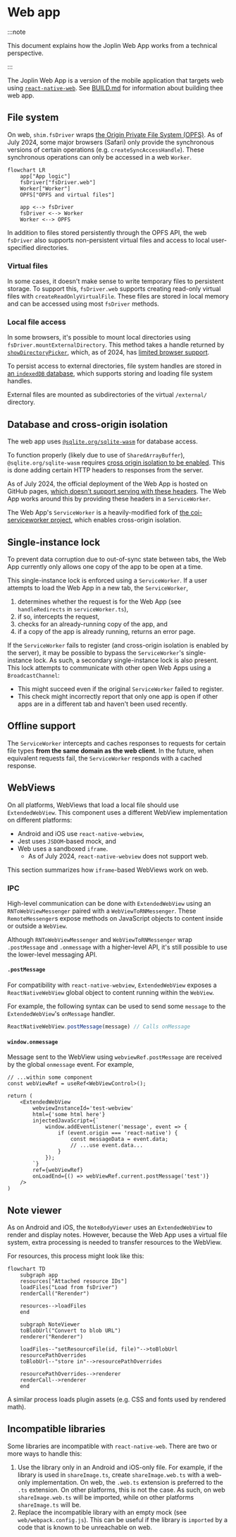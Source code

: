 # Web app

:::note

This document explains how the Joplin Web App works from a technical perspective.

:::

The Joplin Web App is a version of the mobile application that targets web using [`react-native-web`](https://www.npmjs.com/package/react-native-web). See [BUILD.md](../BUILD.md#web) for information about building thee web app.


## File system

On web, `shim.fsDriver` wraps [the Origin Private File System (OPFS)](https://developer.mozilla.org/en-US/docs/Web/API/File_System_API/Origin_private_file_system). As of July 2024, some major browsers (Safari) only provide the synchronous versions of certain operations (e.g. `createSyncAccessHandle`). These synchronous operations can only be accessed in a web `Worker`.


```mermaid
flowchart LR
	app["App logic"]
	fsDriver["fsDriver.web"]
	Worker["Worker"]
	OPFS["OPFS and virtual files"]

	app <--> fsDriver
	fsDriver <--> Worker
	Worker <--> OPFS
```

In addition to files stored persistently through the OPFS API, the web `fsDriver` also supports non-persistent virtual files and access to local user-specified directories.


### Virtual files

In some cases, it doesn't make sense to write temporary files to persistent storage. To support this, `fsDriver.web` supports creating read-only virtual files with `createReadOnlyVirtualFile`. These files are stored in local memory and can be accessed using most `fsDriver` methods.


### Local file access

In some browsers, it's possible to mount local directories using `fsDriver.mountExternalDirectory`. This method takes a handle returned by [`showDirectoryPicker`](https://developer.mozilla.org/en-US/docs/Web/API/Window/showDirectoryPicker), which, as of 2024, has [limited browser support](https://developer.mozilla.org/en-US/docs/Web/API/Window/showDirectoryPicker#browser_compatibility).

To persist access to external directories, file system handles are stored in [an `indexedDB` database](https://developer.mozilla.org/en-US/docs/Web/API/Window/indexedDB), which supports storing and loading file system handles.

External files are mounted as subdirectories of the virtual `/external/` directory.


## Database and cross-origin isolation

The web app uses [`@sqlite.org/sqlite-wasm`](https://github.com/sqlite/sqlite-wasm) for database access.

To function properly (likely due to use of `SharedArrayBuffer`), `@sqlite.org/sqlite-wasm` requires [cross origin isolation to be enabled](https://web.dev/articles/coop-coep). This is done adding certain HTTP headers to responses from the server.

As of July 2024, the official deployment of the Web App is hosted on GitHub pages, [which doesn't support serving with these headers](https://github.com/orgs/community/discussions/13309). The Web App works around this by providing these headers in a `ServiceWorker`.

The Web App's `ServiceWorker` is a heavily-modified fork of [the coi-serviceworker project](https://github.com/gzuidhof/coi-serviceworker), which enables cross-origin isolation.


## Single-instance lock

To prevent data corruption due to out-of-sync state between tabs, the Web App currently only allows one copy of the app to be open at a time.

This single-instance lock is enforced using a `ServiceWorker`. If a user attempts to load the Web App in a new tab, the `ServiceWorker`,
1. determines whether the request is for the Web App (see `handleRedirects` in `serviceWorker.ts`),
2. if so, intercepts the request,
3. checks for an already-running copy of the app, and
4. if a copy of the app is already running, returns an error page.

If the `ServiceWorker` fails to register (and cross-origin isolation is enabled by the server), it may be possible to bypass the `ServiceWorker`'s single-instance lock. As such, a secondary single-instance lock is also present. This lock attempts to communicate with other open Web Apps using a `BroadcastChannel`:
- This might succeed even if the original `ServiceWorker` failed to register.
- This check might incorrectly report that only one app is open if other apps are in a different tab and haven't been used recently.


## Offline support

The `ServiceWorker` intercepts and caches responses to requests for certain file types **from the same domain as the web client**. In the future, when equivalent requests fail, the `ServiceWorker` responds with a cached response.


## WebViews

On all platforms, WebViews that load a local file should use `ExtendedWebView`. This component uses a different WebView implementation on different platforms:
- Android and iOS use `react-native-webview`,
- Jest uses `JSDOM`-based mock, and
- Web uses a sandboxed `iframe`.
   - As of July 2024, `react-native-webview` does not support web.

This section summarizes how `iframe`-based WebViews work on web.


### IPC

High-level communication can be done with `ExtendedWebView` using an `RNToWebViewMessenger` paired with a `WebViewToRNMessenger`. These `RemoteMessenger`s expose methods on JavaScript objects to content inside or outside a `WebView`.

Although `RNToWebViewMessenger` and `WebViewToRNMessenger` wrap `.postMessage` and `.onmessage` with a higher-level API, it's still possible to use the lower-level messaging API.


#### `.postMessage`

For compatibility with `react-native-webview`, `ExtendedWebView` exposes a `ReactNativeWebView` global object to content running within the `WebView`.

For example, the following syntax can be used to send some `message` to the `ExtendedWebView`'s `onMessage` handler.
```js
ReactNativeWebView.postMessage(message) // Calls onMessage
```


#### `window.onmessage`

Message sent to the WebView using `webviewRef.postMessage` are received by the global `onmessage` event. For example,
```tsx
// ...within some component
const webViewRef = useRef<WebViewControl>();

return (
	<ExtendedWebView
		webviewInstanceId='test-webview'
		html={'some html here'}
		injectedJavaScript={`
			window.addEventListener('message', event => {
				if (event.origin === 'react-native') {
					const messageData = event.data;
					// ...use event.data...
				}
			});
		`}
		ref={webViewRef}
		onLoadEnd={() => webViewRef.current.postMessage('test')}
	/>
)
```


## Note viewer

As on Android and iOS, the `NoteBodyViewer` uses an `ExtendedWebView` to render and display notes. However, because the Web App uses a virtual file system, extra processing is needed to transfer resources to the WebView.

For resources, this process might look like this:
```mermaid
flowchart TD
	subgraph app
	resources["Attached resource IDs"]
	loadFiles("Load from fsDriver")
	renderCall("Rerender")

	resources-->loadFiles
	end

	subgraph NoteViewer
	toBlobUrl("Convert to blob URL")
	renderer("Renderer")

	loadFiles--"setResourceFile(id, file)"-->toBlobUrl
	resourcePathOverrides
	toBlobUrl--"store in"-->resourcePathOverrides

	resourcePathOverrides-->renderer
	renderCall-->renderer
	end
```

A similar process loads plugin assets (e.g. CSS and fonts used by rendered math).


## Incompatible libraries

Some libraries are incompatible with `react-native-web`. There are two or more ways to handle this:
1. Use the library only in an Android and iOS-only file. For example, if the library is used in `shareImage.ts`, create `shareImage.web.ts` with a web-only implementation. On web, the `.web.ts` extension is preferred to the `.ts` extension. On other platforms, this is not the case. As such, on web `shareImage.web.ts` will be imported, while on other platforms `shareImage.ts` will be.
2. Replace the incompatible library with an empty mock (see `web/webpack.config.js`). This can be useful if the library is `imported` by a code that is known to be unreachable on web.

